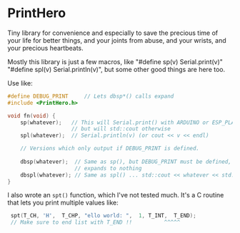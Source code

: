 # PrintHero

Tiny library for convenience and especially to save the precious time of your
life for better things, and your joints from abuse, and your wrists, and your
precious heartbeats.

Mostly this library is just a few macros, like "#define sp(v) Serial.print(v)"
"#define spl(v) Serial.println(v)", but some other good things are here too.

Use like:

```c++
#define DEBUG_PRINT     // Lets dbsp*() calls expand
#include <PrintHero.h>

void fn(void) {
	sp(whatever);   // This will Serial.print() with ARDUINO or ESP_PLATFORM
	                // but will std::cout otherwise
	spl(whatever);  // Serial.println(v) (or cout << v << endl)

	// Versions which only output if DEBUG_PRINT is defined.
	   
	dbsp(whatever);  // Same as sp(), but DEBUG_PRINT must be defined, or it
	                 // expands to nothing
	dbspl(whatever); // Same as spl() ... std::cout << whatever << std::endl
}
```

I also wrote an `spt()` function, which I've not tested much. It's a
C routine that lets you print multiple values like:

```c++
 spt(T_CH, 'H',  T_CHP, "ello world: ",  1, T_INT,  T_END);
 // Make sure to end list with T_END !!          ^^^^^
```
